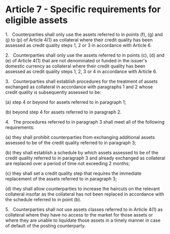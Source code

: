 # Article 7 - Specific requirements for eligible assets


1.   Counterparties shall only use the assets referred to in points (f), (g) and (j) to (p) of Article 4(1) as collateral where their credit quality has been assessed as credit quality steps 1, 2 or 3 in accordance with Article 6.

2.   Counterparties shall only use the assets referred to in points (c), (d) and (e) of Article 4(1) that are not denominated or funded in the issuer's domestic currency as collateral where their credit quality has been assessed as credit quality steps 1, 2, 3 or 4 in accordance with Article 6.

3.   Counterparties shall establish procedures for the treatment of assets exchanged as collateral in accordance with paragraphs 1 and 2 whose credit quality is subsequently assessed to be:

(a) step 4 or beyond for assets referred to in paragraph 1;

(b) beyond step 4 for assets referred to in paragraph 2.

4.   The procedures referred to in paragraph 3 shall meet all of the following requirements:

(a) they shall prohibit counterparties from exchanging additional assets assessed to be of the credit quality referred to in paragraph 3;

(b) they shall establish a schedule by which assets assessed to be of the credit quality referred to in paragraph 3 and already exchanged as collateral are replaced over a period of time not exceeding 2 months;

(c) they shall set a credit quality step that requires the immediate replacement of the assets referred to in paragraph 3;

(d) they shall allow counterparties to increase the haircuts on the relevant collateral insofar as the collateral has not been replaced in accordance with the schedule referred to in point (b).

5.   Counterparties shall not use assets classes referred to in Article 4(1) as collateral where they have no access to the market for those assets or where they are unable to liquidate those assets in a timely manner in case of default of the posting counterparty.
